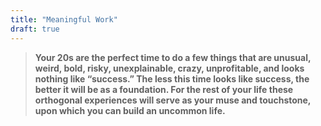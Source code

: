 ```yaml
---
title: "Meaningful Work"
draft: true
---
```


> **Your 20s are the perfect time to do a few things that are unusual, weird, bold, risky, unexplainable, crazy, unprofitable, and looks nothing like “success.” The less this time looks like success, the better it will be as a foundation. For the rest of your life these orthogonal experiences will serve as your muse and touchstone, upon which you can build an uncommon life.**
